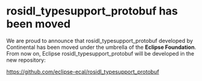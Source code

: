 # rosidl_typesupport_protobuf has been moved

We are proud to announce that rosidl_typesupport_protobuf developed by Continental has been moved under the umbrella of the **Eclipse Foundation**. From now on, Eclipse rosidl_typesupport_protobuf  will be developed in the new repository:

https://github.com/eclipse-ecal/rosidl_typesupport_protobuf

